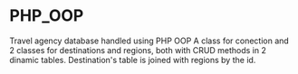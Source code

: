 # PHP_OOP
Travel agency database handled using PHP OOP
A class for conection and 2 classes for destinations and regions, both with CRUD methods in 2 dinamic tables. 
Destination's table is joined with regions by the id. 

